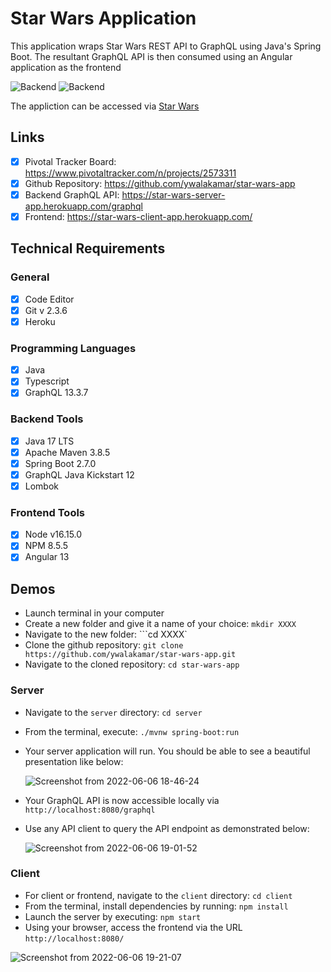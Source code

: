 # Star Wars Application
This application wraps Star Wars REST API to GraphQL using Java's Spring Boot. The resultant GraphQL API is then consumed using an Angular application as the frontend


![Backend](https://github.com/ywalakamar/star-wars-app/actions/workflows/maven.yaml/badge.svg)
![Backend](https://github.com/ywalakamar/star-wars-app/actions/workflows/npm.yaml/badge.svg)

The appliction can be accessed via [Star Wars](https://star-wars-client-app.herokuapp.com/)

## Links
- [x] Pivotal Tracker Board: https://www.pivotaltracker.com/n/projects/2573311
- [x] Github Repository: https://github.com/ywalakamar/star-wars-app
- [x] Backend GraphQL API: https://star-wars-server-app.herokuapp.com/graphql
- [x] Frontend: https://star-wars-client-app.herokuapp.com/

## Technical Requirements
### General
- [x] Code Editor
- [x] Git v 2.3.6
- [x] Heroku

### Programming Languages
- [x] Java
- [x] Typescript
- [x] GraphQL
13.3.7
### Backend Tools
- [x] Java 17 LTS
- [x] Apache Maven 3.8.5
- [x] Spring Boot 2.7.0
- [x] GraphQL Java Kickstart 12
- [x] Lombok

### Frontend Tools
- [x] Node v16.15.0
- [x] NPM 8.5.5
- [x] Angular 13

## Demos
- Launch terminal in your computer
- Create a new folder and give it a name of your choice: ```mkdir XXXX```
- Navigate to the new folder: ```cd XXXX`
- Clone the github repository: ```git clone https://github.com/ywalakamar/star-wars-app.git```
- Navigate to the cloned repository: ```cd star-wars-app```

### Server
- Navigate to the ```server``` directory: ```cd server```
- From the terminal, execute: ```./mvnw spring-boot:run```
- Your server application will run. You should be able to see a beautiful presentation like below:

  ![Screenshot from 2022-06-06 18-46-24](https://user-images.githubusercontent.com/4771875/172196757-c61d09a6-1469-4883-8f2e-407c2b02423d.png)
  
- Your GraphQL API is now accessible locally via `http://localhost:8080/graphql`
- Use any API client to query the API endpoint as demonstrated below:

  ![Screenshot from 2022-06-06 19-01-52](https://user-images.githubusercontent.com/4771875/172199118-387c0389-e3b3-4198-91f3-2d7e3789d23b.png)


### Client
- For client or frontend, navigate to the ```client``` directory: ```cd client```
- From the terminal, install dependencies by running: ```npm install```
- Launch the server by executing: ```npm start```
- Using your browser, access the frontend via the URL ```http://localhost:8080/```

![Screenshot from 2022-06-06 19-21-07](https://user-images.githubusercontent.com/4771875/172202488-769ad234-64d3-45e1-bbb9-f83d1d3da2b8.png)
